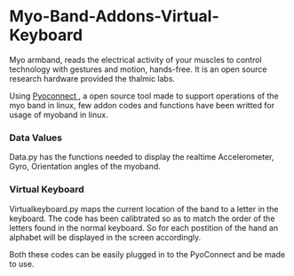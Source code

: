 # Myo-Band-Addons-Virtual-Keyboard

Myo armband, reads the electrical activity of your muscles to control technology with gestures and motion, hands-free. It is an open source research hardware provided the thalmic labs.

Using <a href="https://market.myo.com/app/559adc2ee4b0f2c8982c9138/pyoconnect"> Pyoconnect </a> , a open source tool made to support operations of the myo band in linux, few addon codes and functions have been writted for usage of myoband in linux.

### Data Values

Data.py has the functions needed to display the realtime Accelerometer, Gyro, Orientation angles of the myoband.

### Virtual Keyboard

Virtualkeyboard.py maps the current location of the band to a letter in the keyboard. The code has been calibtrated so as to match the order of the letters found in the normal keyboard. So for each postition of the hand an alphabet will be displayed in the screen accordingly.

Both these codes can be easily plugged in to the PyoConnect and be made to use.
